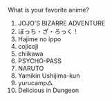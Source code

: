 What is your favorite anime?
1. JOJO'S BIZARRE ADVENTURE
2. ぼっち・ざ・ろっく！
3. Hajime no ippo
4. cojicoji
5. chiikawa
6. PSYCHO-PASS
7. NARUTO
8. Yamikin Ushijima-kun
9. yurucamp△
10. Delicious in Dungeon
